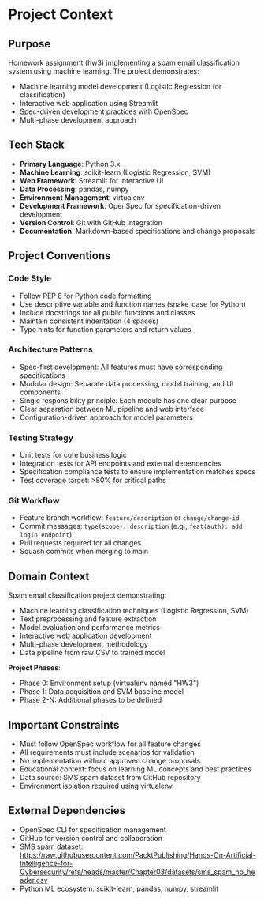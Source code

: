# Project Context

## Purpose
Homework assignment (hw3) implementing a spam email classification system using machine learning. The project demonstrates:
- Machine learning model development (Logistic Regression for classification)
- Interactive web application using Streamlit
- Spec-driven development practices with OpenSpec
- Multi-phase development approach

## Tech Stack
- **Primary Language**: Python 3.x
- **Machine Learning**: scikit-learn (Logistic Regression, SVM)
- **Web Framework**: Streamlit for interactive UI
- **Data Processing**: pandas, numpy
- **Environment Management**: virtualenv
- **Development Framework**: OpenSpec for specification-driven development
- **Version Control**: Git with GitHub integration
- **Documentation**: Markdown-based specifications and change proposals

## Project Conventions

### Code Style
- Follow PEP 8 for Python code formatting
- Use descriptive variable and function names (snake_case for Python)
- Include docstrings for all public functions and classes
- Maintain consistent indentation (4 spaces)
- Type hints for function parameters and return values

### Architecture Patterns
- Spec-first development: All features must have corresponding specifications
- Modular design: Separate data processing, model training, and UI components
- Single responsibility principle: Each module has one clear purpose
- Clear separation between ML pipeline and web interface
- Configuration-driven approach for model parameters

### Testing Strategy
- Unit tests for core business logic
- Integration tests for API endpoints and external dependencies
- Specification compliance tests to ensure implementation matches specs
- Test coverage target: >80% for critical paths

### Git Workflow
- Feature branch workflow: `feature/description` or `change/change-id`
- Commit messages: `type(scope): description` (e.g., `feat(auth): add login endpoint`)
- Pull requests required for all changes
- Squash commits when merging to main

## Domain Context
Spam email classification project demonstrating:
- Machine learning classification techniques (Logistic Regression, SVM)
- Text preprocessing and feature extraction
- Model evaluation and performance metrics
- Interactive web application development
- Multi-phase development methodology
- Data pipeline from raw CSV to trained model

**Project Phases**:
- Phase 0: Environment setup (virtualenv named "HW3")
- Phase 1: Data acquisition and SVM baseline model
- Phase 2-N: Additional phases to be defined

## Important Constraints
- Must follow OpenSpec workflow for all feature changes
- All requirements must include scenarios for validation
- No implementation without approved change proposals
- Educational context: focus on learning ML concepts and best practices
- Data source: SMS spam dataset from GitHub repository
- Environment isolation required using virtualenv

## External Dependencies
- OpenSpec CLI for specification management
- GitHub for version control and collaboration
- SMS spam dataset: https://raw.githubusercontent.com/PacktPublishing/Hands-On-Artificial-Intelligence-for-Cybersecurity/refs/heads/master/Chapter03/datasets/sms_spam_no_header.csv
- Python ML ecosystem: scikit-learn, pandas, numpy, streamlit
